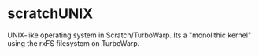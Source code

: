 # scratchUNIX
UNIX-like operating system in Scratch/TurboWarp. Its a "monolithic kernel" using the rxFS filesystem on TurboWarp. 

